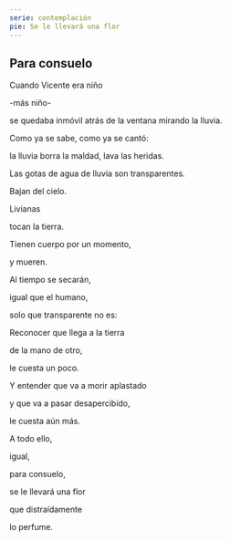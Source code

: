 ```yaml
---
serie: contemplación
pie: Se le llevará una flor
---
```


## Para consuelo


Cuando Vicente era niño

-más niño-

se quedaba inmóvil atrás de la ventana mirando la lluvia.



Como ya se sabe, como ya se cantó:

la lluvia borra la maldad, lava las heridas.



Las gotas de agua de lluvia son transparentes.

Bajan del cielo.

Livianas

tocan la tierra.

Tienen cuerpo por un momento,

y mueren.

Al tiempo se secarán,

igual que el humano,

solo que transparente no es:

Reconocer que llega a la tierra

de la mano de otro,

le cuesta un poco.

Y entender que va a morir aplastado

y que va a pasar desapercibido,

le cuesta aún más.



A todo ello,

igual,

para consuelo,

se le llevará una flor

que distraídamente

lo perfume.
